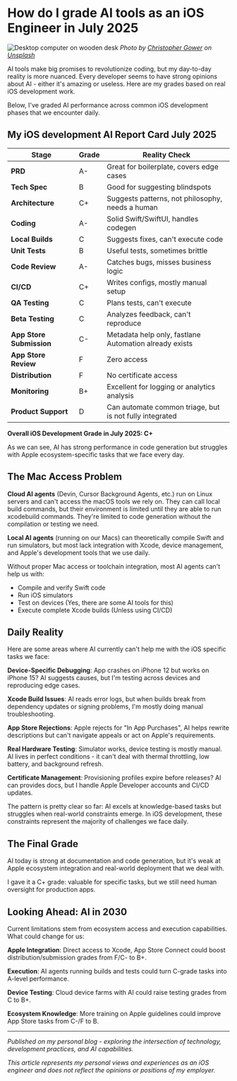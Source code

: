 # How do I grade AI tools as an iOS Engineer in July 2025

![Desktop computer on wooden desk](https://images.unsplash.com/photo-1498050108023-c5249f4df085?ixlib=rb-4.0.3&ixid=M3wxMjA3fDB8MHxwaG90by1wYWdlfHx8fGVufDB8fHx8fA%3D%3D&auto=format&fit=crop&w=2072&q=80)
*Photo by [Christopher Gower](https://unsplash.com/@cgower) on [Unsplash](https://unsplash.com/photos/a-desktop-computer-sitting-on-top-of-a-wooden-desk-PoL7eR-p4Z0)*

AI tools make big promises to revolutionize coding, but my day-to-day reality is more nuanced. Every developer seems to have strong opinions about AI - either it's amazing or useless. Here are my grades based on real iOS development work.

Below, I've graded AI performance across common iOS development phases that we encounter daily.

## My iOS development AI Report Card July 2025

| Stage | Grade | Reality Check |
|-------|-------|---------------|
| **PRD** | A- | Great for boilerplate, covers edge cases |
| **Tech Spec** | B | Good for suggesting blindspots |
| **Architecture** | C+ | Suggests patterns, not philosophy, needs a human |
| **Coding** | A- | Solid Swift/SwiftUI, handles codegen |
| **Local Builds** | C | Suggests fixes, can't execute code |
| **Unit Tests** | B | Useful tests, sometimes brittle |
| **Code Review** | A- | Catches bugs, misses business logic |
| **CI/CD** | C+ | Writes configs, mostly manual setup |
| **QA Testing** | C | Plans tests, can't execute |
| **Beta Testing** | C | Analyzes feedback, can't reproduce |
| **App Store Submission** | C- | Metadata help only, fastlane Automation already exists |  
| **App Store Review** | F | Zero access |
| **Distribution** | F | No certificate access |
| **Monitoring** | B+ | Excellent for logging or analytics analysis |
| **Product Support** | D | Can automate common triage, but is not fully integrated |

**Overall iOS Development Grade in July 2025: C+**

As we can see, AI has strong performance in code generation but struggles with Apple ecosystem-specific tasks that we face every day.

## The Mac Access Problem

**Cloud AI agents** (Devin, Cursor Background Agents, etc.) run on Linux servers and can't access the macOS tools we rely on. They can call local build commands, but their environment is limited until they are able to run xcodebuild commands. They're limited to code generation without the compilation or testing we need.

**Local AI agents** (running on our Macs) can theoretically compile Swift and run simulators, but most lack integration with Xcode, device management, and Apple's development tools that we use daily.

Without proper Mac access or toolchain integration, most AI agents can't help us with:

- Compile and verify Swift code
- Run iOS simulators 
- Test on devices (Yes, there are some AI tools for this)
- Execute complete Xcode builds (Unless using CI/CD)

## Daily Reality

Here are some areas where AI currently can't help me with the iOS specific tasks we face:

**Device-Specific Debugging**: App crashes on iPhone 12 but works on iPhone 15? AI suggests causes, but I'm testing across devices and reproducing edge cases.

**Xcode Build Issues**: AI reads error logs, but when builds break from dependency updates or signing problems, I'm mostly doing manual troubleshooting.

**App Store Rejections**: Apple rejects for "In App Purchases", AI helps rewrite descriptions but can't navigate appeals or act on Apple's requirements.

**Real Hardware Testing**: Simulator works, device testing is mostly manual. AI lives in perfect conditions - it can't deal with thermal throttling, low battery, and background refresh.

**Certificate Management**: Provisioning profiles expire before releases? AI can provides docs, but I handle Apple Developer accounts and CI/CD updates.

The pattern is pretty clear so far: AI excels at knowledge-based tasks but struggles when real-world constraints emerge. In iOS development, these constraints represent the majority of challenges we face daily.

## The Final Grade

AI today is strong at documentation and code generation, but it's weak at Apple ecosystem integration and real-world deployment that we deal with.

I gave it a C+ grade: valuable for specific tasks, but we still need human oversight for production apps.

## Looking Ahead: AI in 2030

Current limitations stem from ecosystem access and execution capabilities. What could change for us:

**Apple Integration**: Direct access to Xcode, App Store Connect could boost distribution/submission grades from F/C- to B+.

**Execution**: AI agents running builds and tests could turn C-grade tasks into A-level performance.

**Device Testing**: Cloud device farms with AI could raise testing grades from C to B+.

**Ecosystem Knowledge**: More training on Apple guidelines could improve App Store tasks from C-/F to B.

---

*Published on my personal blog - exploring the intersection of technology, development practices, and AI capabilities.*

*This article represents my personal views and experiences as an iOS engineer and does not reflect the opinions or positions of my employer.*